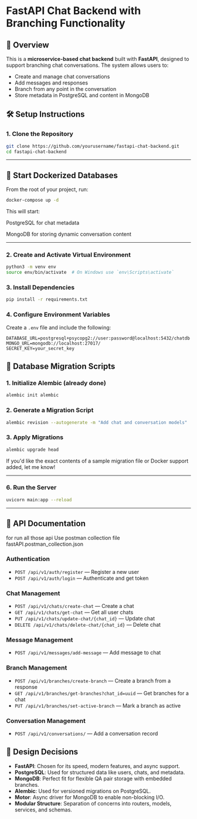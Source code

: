 # FastAPI Chat Backend with Branching Functionality

## 🚀 Overview

This is a **microservice-based chat backend** built with **FastAPI**, designed to support branching chat conversations. The system allows users to:

* Create and manage chat conversations
* Add messages and responses
* Branch from any point in the conversation
* Store metadata in PostgreSQL and content in MongoDB

## 🛠️ Setup Instructions

### 1. Clone the Repository

```bash
git clone https://github.com/yourusername/fastapi-chat-backend.git
cd fastapi-chat-backend
```
---

##  🚀 Start Dockerized Databases
From the root of your project, run:

```bash
docker-compose up -d
```
This will start:

PostgreSQL for chat metadata

MongoDB for storing dynamic conversation content

---

### 2. Create and Activate Virtual Environment

```bash
python3 -m venv env
source env/bin/activate  # On Windows use `env\Scripts\activate`
```

### 3. Install Dependencies

```bash
pip install -r requirements.txt
```

### 4. Configure Environment Variables

Create a `.env` file and include the following:

```
DATABASE_URL=postgresql+psycopg2://user:password@localhost:5432/chatdb
MONGO_URL=mongodb://localhost:27017/
SECRET_KEY=your_secret_key
```

## 🔄 Database Migration Scripts

### 1. Initialize Alembic (already done)

```bash
alembic init alembic
```

### 2. Generate a Migration Script

```bash
alembic revision --autogenerate -m "Add chat and conversation models"
```

### 3. Apply Migrations

```bash
alembic upgrade head
```

If you'd like the exact contents of a sample migration file or Docker support added, let me know!

---

### 6. Run the Server

```bash
uvicorn main:app --reload
```

---

## 🔌 API Documentation
for run all those api Use postman collection file fastAPI.postman_collection.json

### Authentication

* `POST /api/v1/auth/register` — Register a new user
* `POST /api/v1/auth/login` — Authenticate and get token

### Chat Management

* `POST /api/v1/chats/create-chat` — Create a chat
* `GET /api/v1/chats/get-chat` — Get all user chats
* `PUT /api/v1/chats/update-chat/{chat_id}` — Update chat
* `DELETE /api/v1/chats/delete-chat/{chat_id}` — Delete chat

### Message Management

* `POST /api/v1/messages/add-message` — Add message to chat

### Branch Management

* `POST /api/v1/branches/create-branch` — Create a branch from a response
* `GET /api/v1/branches/get-branches?chat_id=uuid` — Get branches for a chat
* `PUT /api/v1/branches/set-active-branch` — Mark a branch as active

### Conversation Management

* `POST /api/v1/conversations/` — Add a conversation record

## 🧠 Design Decisions

* **FastAPI**: Chosen for its speed, modern features, and async support.
* **PostgreSQL**: Used for structured data like users, chats, and metadata.
* **MongoDB**: Perfect fit for flexible QA pair storage with embedded branches.
* **Alembic**: Used for versioned migrations on PostgreSQL.
* **Motor**: Async driver for MongoDB to enable non-blocking I/O.
* **Modular Structure**: Separation of concerns into routers, models, services, and schemas.
